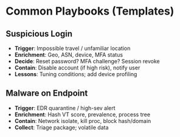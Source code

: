 # Common Playbooks (Templates)

## Suspicious Login
- **Trigger**: Impossible travel / unfamiliar location
- **Enrichment**: Geo, ASN, device, MFA status
- **Decide**: Reset password? MFA challenge? Session revoke
- **Contain**: Disable account (if high risk), notify user
- **Lessons**: Tuning conditions; add device profiling

## Malware on Endpoint
- **Trigger**: EDR quarantine / high-sev alert
- **Enrichment**: Hash VT score, prevalence, process tree
- **Contain**: Network isolate, kill proc, block hash/domain
- **Collect**: Triage package; volatile data
